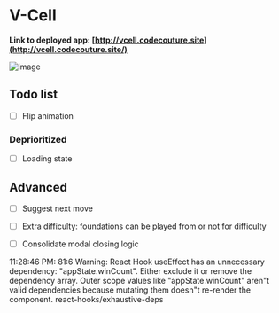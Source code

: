 # V-Cell

**Link to deployed app: [http://vcell.codecouture.site](http://vcell.codecouture.site/)**

![image](https://github.com/judeclark19/v-cell/assets/69258086/6ece0c50-7c48-4cb0-bb75-eb4f6a343a8b)

## Todo list

- [ ] Flip animation

### Deprioritized

- [ ] Loading state

## Advanced

- [ ] Suggest next move
- [ ] Extra difficulty: foundations can be played from or not for difficulty

- [ ] Consolidate modal closing logic

11:28:46 PM: 81:6 Warning: React Hook useEffect has an unnecessary dependency: "appState.winCount". Either exclude it or remove the dependency array. Outer scope values like "appState.winCount" aren"t valid dependencies because mutating them doesn"t re-render the component. react-hooks/exhaustive-deps
